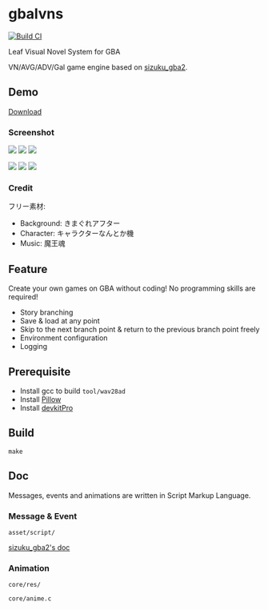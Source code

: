 # gbalvns

[![Build CI](https://github.com/laqieer/gbalvns/actions/workflows/build.yml/badge.svg)](https://github.com/laqieer/gbalvns/actions/workflows/build.yml)

Leaf Visual Novel System for GBA

VN/AVG/ADV/Gal game engine based on [sizuku_gba2](http://akkera102.sakura.ne.jp/gbadev/index.php?NO.100%20sizuku_gba2).

## Demo

[Download](https://github.com/laqieer/sizuku/releases)

### Screenshot

![](https://user-images.githubusercontent.com/8841957/185962493-bed92953-1d01-4a38-9be2-50333a5123ab.png)
![](https://user-images.githubusercontent.com/8841957/185962498-8d2f0b4f-6571-4fc3-9dcc-15ec573b4934.png)
![](https://user-images.githubusercontent.com/8841957/185962500-e2cd89bd-8dd3-4eef-82dc-c3b00a7e701f.png)

![](https://user-images.githubusercontent.com/8841957/185962501-b465de1c-11c8-418e-91a5-37847e6193dd.png)
![](https://user-images.githubusercontent.com/8841957/185962503-53b15280-12da-46c6-9dd2-4f0cfef7b1b3.png)
![](https://user-images.githubusercontent.com/8841957/185962509-4350b9be-4f07-4d39-ae42-454ceff77712.png)

### Credit

フリー素材:

- Background: きまぐれアフター
- Character: キャラクターなんとか機
- Music: 魔王魂

## Feature

Create your own games on GBA without coding! No programming skills are required!

- Story branching
- Save & load at any point
- Skip to the next branch point & return to the previous branch point freely
- Environment configuration
- Logging

## Prerequisite

- Install gcc to build `tool/wav28ad`
- Install [Pillow](https://pillow.readthedocs.io/)
- Install [devkitPro](https://devkitpro.org/)

## Build

`make`

## Doc

Messages, events and animations are written in Script Markup Language.

### Message & Event

`asset/script/`

[sizuku_gba2's doc](https://akkera102.sakura.ne.jp/gbadev/?Ex.21)

### Animation

`core/res/`

`core/anime.c`
